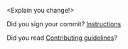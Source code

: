 <Explain you change!>

Did you sign your commit? [Instructions](https://github.com/kumahq/.github/blob/main/CONTRIBUTING.md#sign-your-commits)

Did you read [Contributing guidelines](https://github.com/kumahq/.github/blob/main/CONTRIBUTING.md)?
